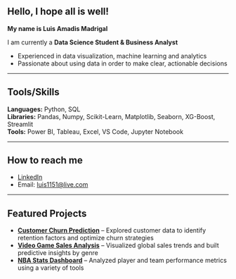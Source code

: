 ## Hello, I hope all is well!

**My name is Luis Amadis Madrigal**  

I am currently a **Data Science Student & Business Analyst**

- Experienced in data visualization, machine learning and analytics  
- Passionate about using data in order to make clear, actionable decisions  

---

## Tools/Skills

**Languages:** Python, SQL  
**Libraries:** Pandas, Numpy, Scikit-Learn, Matplotlib, Seaborn, XG-Boost, Streamlit  
**Tools:** Power BI, Tableau, Excel, VS Code, Jupyter Notebook  

---

## How to reach me

- [LinkedIn](https://www.linkedin.com/in/luis-amadis-madrigal-86523422b/)  
- Email: luis1151@live.com  

---

## Featured Projects

- [**Customer Churn Prediction**](https://github.com/Amadis15/Telco-Customer-Churn) – Explored customer data to identify retention factors and optimize churn strategies  
- [**Video Game Sales Analysis**](https://github.com/Amadis15/Video-Game-Sales-Analysis-and-Genre-Prediction) – Visualized global sales trends and built predictive insights by genre  
- [**NBA Stats Dashboard**](https://github.com/Amadis15/NBA-Stats-Project) – Analyzed player and team performance metrics using a variety of tools  




<!--
**Amadis15/Amadis15** is a ✨ _special_ ✨ repository because its `README.md` (this file) appears on your GitHub profile.

Here are some ideas to get you started:

- 🔭 I’m currently working on ...
- 🌱 I’m currently learning ...
- 👯 I’m looking to collaborate on ...
- 🤔 I’m looking for help with ...
- 💬 Ask me about ...
- 📫 How to reach me: ...
- 😄 Pronouns: ...
- ⚡ Fun fact: ...
-->

